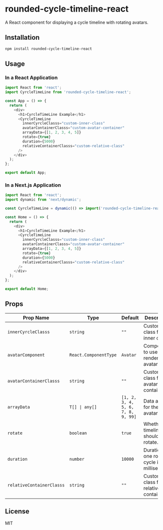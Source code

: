 
# rounded-cycle-timeline-react

A React component for displaying a cycle timeline with rotating avatars.

## Installation

```bash
npm install rounded-cycle-timeline-react
```

## Usage

### In a React Application

```javascript
import React from 'react';
import CyrcleTimeLine from 'rounded-cycle-timeline-react';

const App = () => {
  return (
    <div>
      <h1>CyrcleTimeLine Example</h1>
      <CyrcleTimeLine 
        innerCyrcleClasss="custom-inner-class" 
        avatarContainerClasss="custom-avatar-container" 
        arrayData={[1, 2, 3, 4, 5]} 
        rotate={true} 
        duration={5000}
        relativeContainerClasss="custom-relative-class"
      />
    </div>
  );
};

export default App;
```

### In a Next.js Application

```javascript
import React from 'react';
import dynamic from 'next/dynamic';

const CyrcleTimeLine = dynamic(() => import('rounded-cycle-timeline-react'), { ssr: false });

const Home = () => {
  return (
    <div>
      <h1>CyrcleTimeLine Example</h1>
      <CyrcleTimeLine 
        innerCyrcleClasss="custom-inner-class" 
        avatarContainerClasss="custom-avatar-container" 
        arrayData={[1, 2, 3, 4, 5]} 
        rotate={true} 
        duration={5000}
        relativeContainerClasss="custom-relative-class"
      />
    </div>
  );
};

export default Home;
```

## Props

| Prop Name                | Type                         | Default               | Description                                               |
| ------------------------ | ---------------------------- | --------------------- | --------------------------------------------------------- |
| `innerCyrcleClasss`      | `string`                     | `""`                  | Custom class for the inner circle.                        |
| `avatarComponent`        | `React.ComponentType`        | `Avatar`              | Component to use for rendering avatars.                   |
| `avatarContainerClasss`  | `string`                     | `""`                  | Custom class for the avatar container.                    |
| `arrayData`              | `T[] \| any[]`               | `[1, 2, 3, 4, 5, 6, 7, 8, 9, 99]` | Data array for the avatars.                               |
| `rotate`                 | `boolean`                    | `true`                | Whether the timeline should rotate.                       |
| `duration`               | `number`                     | `10000`               | Duration of one rotation cycle in milliseconds.           |
| `relativeContainerClasss`| `string`                     | `""`                  | Custom class for the relative container.                  |

## License

MIT

